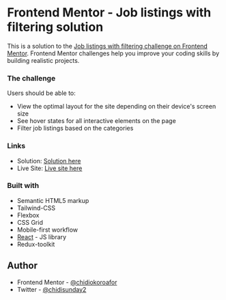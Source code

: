# Frontend Mentor - Job listings with filtering solution

This is a solution to the [Job listings with filtering challenge on Frontend Mentor](https://www.frontendmentor.io/challenges/job-listings-with-filtering-ivstIPCt). Frontend Mentor challenges help you improve your coding skills by building realistic projects. 

### The challenge

Users should be able to:

- View the optimal layout for the site depending on their device's screen size
- See hover states for all interactive elements on the page
- Filter job listings based on the categories

### Links

- Solution: [Solution here](https://www.frontendmentor.io/solutions/job-listings-with-filtering---react-typescript-tailwind-css-H5eSw7TQHO)
- Live Site: [Live site here](https://job-listings-with-filtering-lilac.vercel.app/)

### Built with

- Semantic HTML5 markup
- Tailwind-CSS
- Flexbox
- CSS Grid
- Mobile-first workflow
- [React](https://reactjs.org/) - JS library
- Redux-toolkit

## Author

<!-- - Website - [Add your name here](https://www.your-site.com) -->
- Frontend Mentor - [@chidiokoroafor](https://www.frontendmentor.io/profile/chidiokoroafor)
- Twitter - [@chidisunday2](https://x.com/chidisunday2)